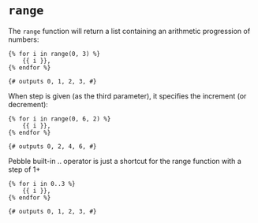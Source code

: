 # `range`
The `range` function will return a list containing an arithmetic progression of numbers:
```
{% for i in range(0, 3) %}
    {{ i }},
{% endfor %}

{# outputs 0, 1, 2, 3, #}
```

When step is given (as the third parameter), it specifies the increment (or decrement):
```
{% for i in range(0, 6, 2) %}
    {{ i }},
{% endfor %}

{# outputs 0, 2, 4, 6, #}
```

Pebble built-in .. operator is just a shortcut for the range function with a step of 1+
```
{% for i in 0..3 %}
    {{ i }},
{% endfor %}

{# outputs 0, 1, 2, 3, #}
```
